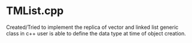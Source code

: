# TMList.cpp
Created/Tried to implement the replica of vector and linked list generic class in c++  user is able to define the data type at time of object creation.
